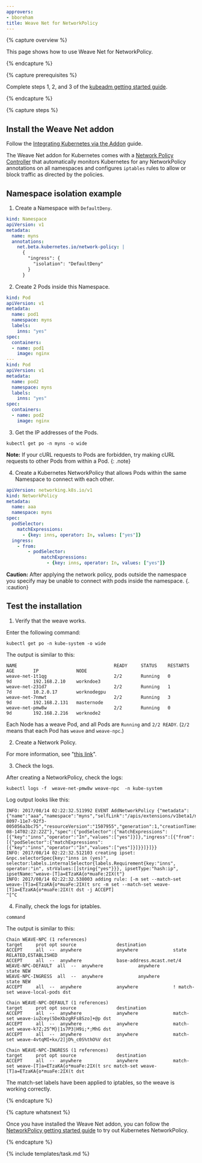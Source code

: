 ```yaml
---
approvers:
- bboreham
title: Weave Net for NetworkPolicy
---
```


{% capture overview %}

This page shows how to use Weave Net for NetworkPolicy.

{% endcapture %}

{% capture prerequisites %}

Complete steps 1, 2, and 3 of the [kubeadm getting started guide](/docs/getting-started-guides/kubeadm/).

{% endcapture %}

{% capture steps %}

## Install the Weave Net addon

Follow the [Integrating Kubernetes via the Addon](https://www.weave.works/docs/net/latest/kube-addon/) guide.

The Weave Net addon for Kubernetes comes with a [Network Policy Controller](https://www.weave.works/docs/net/latest/kube-addon/#npc) that automatically monitors Kubernetes for any NetworkPolicy annotations on all namespaces and configures `iptables` rules to allow or block traffic as directed by the policies.

## Namespace isolation example

1. Create a Namespace with `DefaultDeny`.

```yaml
kind: Namespace
apiVersion: v1
metadata:
  name: myns
  annotations:
    net.beta.kubernetes.io/network-policy: |
      {
        "ingress": {
          "isolation": "DefaultDeny"
        }
      }
```

2. Create 2 Pods inside this Namespace.

```yaml
kind: Pod
apiVersion: v1
metadata:
  name: pod1
  namespace: myns
  labels:
    inns: "yes"
spec:
  containers:
  - name: pod1
    image: nginx
---
kind: Pod
apiVersion: v1
metadata:
  name: pod2
  namespace: myns
  labels:
    inns: "yes"
spec:
  containers:
  - name: pod2
    image: nginx
```

3. Get the IP addresses of the Pods.

```shell
kubectl get po -n myns -o wide
```
**Note:** If your cURL requests to Pods are forbidden, try making cURL requests to other Pods from within a Pod.
{: .note}

4. Create a Kubernetes NetworkPolicy that allows Pods within the same Namespace to connect with each other.

```yaml
apiVersion: networking.k8s.io/v1
kind: NetworkPolicy
metadata:
  name: aaa
  namespace: myns
spec:
  podSelector:
    matchExpressions:
      - {key: inns, operator: In, values: ["yes"]}
  ingress:
    - from:
        - podSelector:
             matchExpressions:
               - {key: inns, operator: In, values: ["yes"]}
```
**Caution:** After applying the network policy, pods outside the namespace you specify may be unable to connect with pods inside the namespace.
{. :caution}

## Test the installation

1. Verify that the weave works.

Enter the following command:

```shell
kubectl get po -n kube-system -o wide
```

The output is similar to this:

```
NAME                                    READY     STATUS    RESTARTS   AGE       IP              NODE
weave-net-1t1qg                         2/2       Running   0          9d        192.168.2.10    workndoe3
weave-net-231d7                         2/2       Running   1          7d        10.2.0.17       worknodegpu
weave-net-7nmwt                         2/2       Running   3          9d        192.168.2.131   masternode
weave-net-pmw8w                         2/2       Running   0          9d        192.168.2.216   worknode2
```

Each Node has a weave Pod, and all Pods are `Running` and `2/2 READY`. (`2/2` means that each Pod has `weave` and `weave-npc`.)

2. Create a Network Policy. 

For more information, see "[this link]()".

3. Check the logs.

After creating a NetworkPolicy, check the logs:

```shell
kubectl logs -f  weave-net-pmw8w weave-npc  -n kube-system
```

Log output looks like this:

```log
INFO: 2017/08/14 02:22:32.511992 EVENT AddNetworkPolicy {"metadata":{"name":"aaa","namespace":"myns","selfLink":"/apis/extensions/v1beta1/namespaces/myns/networkpolicies/aaa","uid":"67b229fd-8097-11e7-92f3-005056a3bc75","resourceVersion":"1507955","generation":1,"creationTimestamp":"2017-08-14T02:22:22Z"},"spec":{"podSelector":{"matchExpressions":[{"key":"inns","operator":"In","values":["yes"]}]},"ingress":[{"from":[{"podSelector":{"matchExpressions":[{"key":"inns","operator":"In","values":["yes"]}]}}]}]}}
INFO: 2017/08/14 02:22:32.512103 creating ipset: &npc.selectorSpec{key:"inns in (yes)", selector:labels.internalSelector{labels.Requirement{key:"inns", operator:"in", strValues:[]string{"yes"}}}, ipsetType:"hash:ip", ipsetName:"weave-[T]a=ETzaKA{o*muaFe:2IX(t"}
INFO: 2017/08/14 02:22:32.538003 adding rule: [-m set --match-set weave-[T]a=ETzaKA{o*muaFe:2IX(t src -m set --match-set weave-[T]a=ETzaKA{o*muaFe:2IX(t dst -j ACCEPT]
^[^C
```

4. Finally, check the logs for iptables.

```shell
command
```

The output is similar to this:

```iptables
Chain WEAVE-NPC (1 references)
target     prot opt source               destination         
ACCEPT     all  --  anywhere             anywhere             state RELATED,ESTABLISHED
ACCEPT     all  --  anywhere             base-address.mcast.net/4 
WEAVE-NPC-DEFAULT  all  --  anywhere             anywhere             state NEW
WEAVE-NPC-INGRESS  all  --  anywhere             anywhere             state NEW
ACCEPT     all  --  anywhere             anywhere             ! match-set weave-local-pods dst

Chain WEAVE-NPC-DEFAULT (1 references)
target     prot opt source               destination         
ACCEPT     all  --  anywhere             anywhere             match-set weave-iuZcey(5DeXbzgRFs8Szo]+@p dst
ACCEPT     all  --  anywhere             anywhere             match-set weave-k?Z;25^M}|1s7P3|H9i;*;MhG dst
ACCEPT     all  --  anywhere             anywhere             match-set weave-4vtqMI+kx/2]jD%_c0S%thO%V dst

Chain WEAVE-NPC-INGRESS (1 references)
target     prot opt source               destination         
ACCEPT     all  --  anywhere             anywhere             match-set weave-[T]a=ETzaKA{o*muaFe:2IX(t src match-set weave-[T]a=ETzaKA{o*muaFe:2IX(t dst
```

The match-set labels have been applied to iptables, so the weave is working correctly.

{% endcapture %}

{% capture whatsnext %}

Once you have installed the Weave Net addon, you can follow the [NetworkPolicy getting started guide](/docs/getting-started-guides/network-policy/walkthrough) to try out Kubernetes NetworkPolicy.

{% endcapture %}

{% include templates/task.md %}
